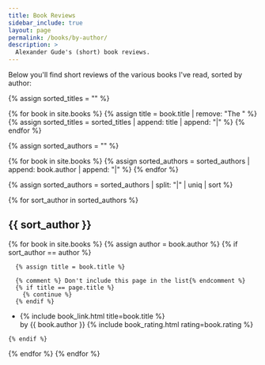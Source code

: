 ```yaml
---
title: Book Reviews
sidebar_include: true
layout: page
permalink: /books/by-author/
description: >
  Alexander Gude's (short) book reviews.
---
```


Below you'll find short reviews of the various books I've read, sorted by
author:

{% assign sorted_titles = "" %}

{% for book in site.books %}
  {% assign title = book.title | remove: "The " %}
  {% assign sorted_titles = sorted_titles | append: title | append: "|" %}
{% endfor %}

{% assign sorted_authors = "" %}

{% for book in site.books %}
  {% assign sorted_authors = sorted_authors | append: book.author | append: "|" %}
{% endfor %}

{% assign sorted_authors = sorted_authors | split: "|" | uniq | sort %}

{% for sort_author in sorted_authors %}
<h2 class="book-author-headline">{{ sort_author }}</h2>
  {% for book in site.books %}
    {% assign author = book.author %}
    {% if sort_author == author %}

      {% assign title = book.title %}

      {% comment %} Don't include this page in the list{% endcomment %}
      {% if title == page.title %}
        {% continue %}
      {% endif %}

<ul>
<li>
      {% include book_link.html title=book.title %}
<br>
<span clas="by-author">
by
<span clas="author-name">
    {{ book.author }}
</span>
</span>
      {% include book_rating.html rating=book.rating %}
</li>
</ul>

    {% endif %}
  {% endfor %}
{% endfor %}
